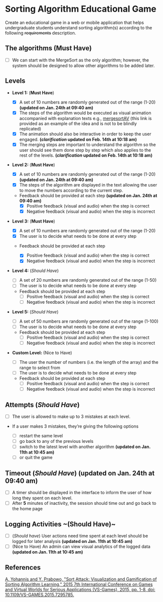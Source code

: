 # Sorting Algorithm Educational Game

Create an educational game in a web or mobile application that helps undergraduate students understand sorting algorithm(s) according to the following ~~requirements~~ description.

## The algorithms (**Must Have**)

* [ ] We can start with the MergeSort as the only algorithm; however, the system should be designed to allow other algorithms to be added later.

## Levels

* **Level 1:**  (__Must Have__)

  * [X] A set of 10 numbers are randomly generated out of the range (1-20) **(updated on Jan. 24th at 09:40 am)**
  * [X] The steps of the algorithm would be executed as visual animation accompanied with explanation texts
    e.g., [mergesortAV](https://opendsa-server.cs.vt.edu/embed/mergesortAV) (this link is provided as an example of the idea and is not to be blindly replicated)
  * [X] The animation should also be interactive in order to keep the user engaged. **(*clarification* updated on Feb. 14th at 10:18 am)**
  * [X] The merging steps are important to understand the algorithm so the user should see them done step by step which also applies to the rest of the levels. **(*clarification* updated on Feb. 14th at 10:18 am)**
* **Level 2:** (__Must Have__)

  * [X] A set of 10 numbers are randomly generated out of the range (1-20) **(updated on Jan. 24th at 09:40 am)**
  * [X] The steps of the algorithm are displayed in the text allowing the user to move the numbers according to the current step.

  * Feedback should be provided at each step **(updated on Jan. 24th at 09:40 am)**
    * [X] Positive feedback (visual and audio) when the step is correct
    * [X] Negative feedback (visual and audio) when the step is incorrect
* **Level 3:** (__Must Have__)

  * [X] A set of 10 numbers are randomly generated out of the range (1-20)
  * [X] The user is to decide what needs to be done at every step

  * Feedback should be provided at each step

    * [X] Positive feedback (visual and audio) when the step is correct
    * [X] Negative feedback (visual and audio) when the step is incorrect
* **Level 4:** (*Should Have*)

  * [ ] A set of 20 numbers are randomly generated out of the range (1-50)
  * [ ] The user is to decide what needs to be done at every step

  * Feedback should be provided at each step
    * [ ] Positive feedback (visual and audio) when the step is correct
    * [ ] Negative feedback (visual and audio) when the step is incorrect
* **Level 5:** (*Should Have*)

  * [ ] A set of 50 numbers are randomly generated out of the range (1-100)
  * [ ] The user is to decide what needs to be done at every step

  * Feedback should be provided at each step
    * [ ] Positive feedback (visual and audio) when the step is correct
    * [ ] Negative feedback (visual and audio) when the step is incorrect
* **Custom Level:** (Nice to Have)

  * [ ] The user the number of numbers (i.e. the length of the array) and the range to select from
  * [ ] The user is to decide what needs to be done at every step

  * Feedback should be provided at each step
    * [ ] Positive feedback (visual and audio) when the step is correct
    * [ ] Negative feedback (visual and audio) when the step is incorrect

## Attempts (*Should Have*)

* [ ] The user is allowed to make up to 3 mistakes at each level.

* If a user makes 3 mistakes, they’re giving the following options

  * [ ] restart the same level
  * [ ] go back to any of the previous levels
  * [ ] switch to the latest level with another algorithm  **(updated on Jan. 11th at 10:45 am)**
  * [ ] or quit the game

## Timeout (*Should Have*) **(updated on Jan. 24th at 09:40 am)**

* [ ] A timer should be displayed in the interface to inform the user of how long they spent on each level.
* [ ] After __5__ minutes of inactivity, the session should time out and go back to the home page

## Logging Activities ~(Should Have)~

* [ ] (*Should have*) User actions need time spent at each level should be logged for later analysis **(updated on Jan. 11th at 10:45 am)**
* [ ] (Nice to Have) An admin can view visual analytics of the logged data **(updated on Jan. 11th at 10:45 am)**

## References

[A. Yohannis and Y. Prabowo, &#34;Sort Attack: Visualization and Gamification of Sorting Algorithm Learning,&#34; 2015 7th International Conference on Games and Virtual Worlds for Serious Applications (VS-Games), 2015, pp. 1-8, doi: 10.1109/VS-GAMES.2015.7295785.](https://ieeexplore.ieee.org/document/7295785)
